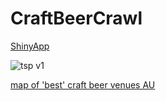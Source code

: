 # CraftBeerCrawl

[ShinyApp](https://jilliant.shinyapps.io/CraftyCrawlV1/)

![tsp v1](https://user-images.githubusercontent.com/11832379/32989648-6a56dc56-cd6e-11e7-8921-174f18ec1794.png)

[map of 'best' craft beer venues AU](http://rpubs.com/jilliant/craftbeer_au)
